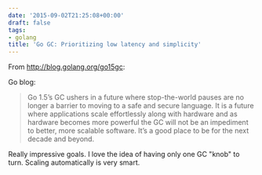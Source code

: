 ```yaml
---
date: '2015-09-02T21:25:08+00:00'
draft: false
tags:
- golang
title: 'Go GC: Prioritizing low latency and simplicity'
---
```


From http://blog.golang.org/go15gc:

Go blog:

>Go 1.5’s GC ushers in a future where stop-the-world pauses are no longer a barrier to moving to a safe and secure language. It is a future where applications scale effortlessly along with hardware and as hardware becomes more powerful the GC will not be an impediment to better, more scalable software. It’s a good place to be for the next decade and beyond.

Really impressive goals. I love the idea of having only one GC "knob" to turn. Scaling automatically is very smart.
